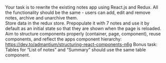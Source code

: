 Your task is to rewrite the existing notes app using React.js and Redux.
All the functionality should be the same - users can add, edit and remove notes, archive and unarchive them.  
Store data in the redux store. Prepopulate it with 7 notes and use it by default as an initial state so that they are shown when the page is reloaded.
Aim to structure components properly (container, page, component), reuse components, and reflect the apps component hierarchy:
https://dev.to/admantium/structuring-react-components-n6g
Bonus task: Tables for “List of notes” and “Summary” should use the same table component.

